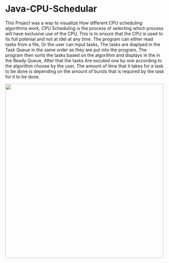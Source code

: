 # Java-CPU-Schedular
This Project was a way to visualize How different CPU scheduling algorithms work, CPU Scheduling is the process of selecting which process will have exclusive use of the CPU, This is to ensure that the CPU is used to its full potenial and not at idel at any time.
The program can either read tasks from a file, Or the user can input tasks, 
The tasks are diaplyed in the Task Queue in the same order as they are put into the program, The program then sorts the tasks based on the algorithm and displays in the in the Ready Queue, After that the tasks Are excuted one by one according to the algorithm choose by the user, The amount of time that it takes for a task to be done is depending on the amount of bursts that is required by the task for it to be done.

<img src="https://github.com/404dn/Java-CPU-Schedular/blob/master/Pictures/selecting%20algorithm.png" width="500" height="550">







